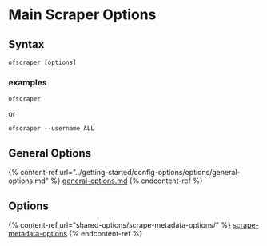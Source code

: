 # Main Scraper Options

## Syntax

```
ofscraper [options]
```

### examples

```
ofscraper
```

or

```
ofscraper --username ALL
```

## General Options

{% content-ref url="../getting-started/config-options/options/general-options.md" %}
[general-options.md](../getting-started/config-options/options/general-options.md)
{% endcontent-ref %}

## Options

{% content-ref url="shared-options/scrape-metadata-options/" %}
[scrape-metadata-options](shared-options/scrape-metadata-options/)
{% endcontent-ref %}
